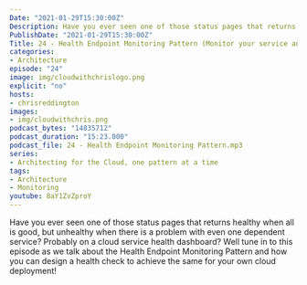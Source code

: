 ```yaml
---
Date: "2021-01-29T15:30:00Z"
Description: Have you ever seen one of those status pages that returns healthy when all is good, but unhealthy when there is a problem with even one dependent service? Probably on a cloud service health dashboard? Well tune in to this episode as we talk about the Health Endpoint Monitoring Pattern and how you can design a health check to achieve the same for your own  cloud deployment!
PublishDate: "2021-01-29T15:30:00Z"
Title: 24 - Health Endpoint Monitoring Pattern (Monitor your service and its dependencies!)
categories:
- Architecture
episode: "24"
image: img/cloudwithchrislogo.png
explicit: "no"
hosts:
- chrisreddington
images:
- img/cloudwithchris.png
podcast_bytes: "14835712"
podcast_duration: "15:23.000"
podcast_file: 24 - Health Endpoint Monitoring Pattern.mp3
series:
- Architecting for the Cloud, one pattern at a time
tags:
- Architecture
- Monitoring
youtube: 8aY1ZvZproY
---
```

Have you ever seen one of those status pages that returns healthy when all is good, but unhealthy when there is a problem with even one dependent service? Probably on a cloud service health dashboard? Well tune in to this episode as we talk about the Health Endpoint Monitoring Pattern and how you can design a health check to achieve the same for your own  cloud deployment!